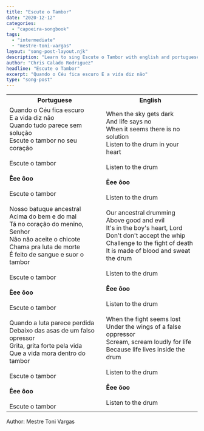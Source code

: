 ```yaml
---
title: "Escute o Tambor"
date: "2020-12-12"
categories:
  - "capoeira-songbook"
tags:
  - "intermediate"
  - "mestre-toni-vargas"
layout: "song-post-layout.njk"
description: "Learn to sing Escute o Tambor with english and portuguese translations along with a video to help you learn."
author: "Chris Calado Rodriguez"
headline: "Escute o Tambor"
excerpt: "Quando o Céu fica escuro E a vida diz não"
type: "song-post"
---
```


<table class="capoeira-table">
    <tr class="header-row">
        <th>Portuguese</th>
        <th>English</th>
    </tr>
    <tr>
        <td>Quando o Céu fica escuro<br>
E a vida diz não<br>
Quando tudo parece sem solução<br>
Escute o tambor no seu coração<br>
<br>
Escute o tambor<br>
<br>
<strong>Êee ôoo</strong><br>
<br>
Escute o tambor<br>
<br>
Nosso batuque ancestral<br>
Acima do bem e do mal<br>
Tá no coração do menino, Senhor<br>
Não não aceite o chicote<br>
Chama pra luta de morte<br>
É feito de sangue e suor o tambor<br>
<br>
Escute o tambor<br>
<br>
<strong>Êee ôoo</strong><br>
<br>
Escute o tambor<br>
<br>
Quando a luta parece perdida<br>
Debaixo das asas de um falso opressor<br>
Grita, grita forte pela vida<br>
Que a vida mora dentro do tambor<br>
<br>
Escute o tambor<br>
<br>
<strong>Êee ôoo</strong><br>
<br>
Escute o tambor</td>
        <td>When the sky gets dark<br>
And life says no<br>
When it seems there is no solution<br>
Listen to the drum in your heart<br>
<br>
Listen to the drum<br>
<br>
<strong>Êee ôoo</strong><br>
<br>
Listen to the drum<br>
<br>
Our ancestral drumming<br>
Above good and evil<br>
It's in the boy's heart, Lord<br>
Don't don't accept the whip<br>
Challenge to the fight of death<br>
It is made of blood and sweat the drum<br>
<br>
Listen to the drum<br>
<br>
<strong>Êee ôoo</strong><br>
<br>
Listen to the drum<br>
<br>
When the fight seems lost<br>
Under the wings of a false oppressor<br>
Scream, scream loudly for life<br>
Because life lives inside the drum<br>
<br>
Listen to the drum<br>
<br>
<strong>Êee ôoo</strong><br>
<br>
Listen to the drum</td>
    </tr>
</table>
<figcaption>
Author: Mestre Toni Vargas
</figcaption>